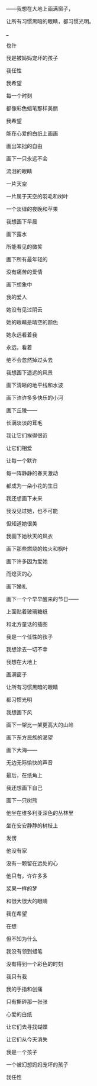 ——我想在大地上画满窗子，

让所有习惯黑暗的眼睛，都习惯光明。

[_](#)

也许

我是被妈妈宠坏的孩子

我任性

我希望

每一个时刻

都像彩色蜡笔那样美丽

我希望

能在心爱的白纸上画画

画出笨拙的自由

画下一只永远不会

流泪的眼睛

一片天空

一片属于天空的羽毛和树叶

一个淡绿的夜晚和苹果

我想画下早晨

画下露水

所能看见的微笑

画下所有最年轻的

没有痛苦的爱情

画下想象中

我的爱人

她没有见过阴云

她的眼睛是晴空的颜色

她永远看着我

永远，看着

绝不会忽然掉过头去

我想画下遥远的风景

画下清晰的地平线和水波

画下许许多多快乐的小河

画下丘陵——

长满淡淡的茸毛

我让它们挨得很近

让它们相爱

让每一个默许

每一阵静静的春天激动

都成为一朵小花的生日

我还想画下未来

我没见过她，也不可能

但知道她很美

我画下她秋天的风衣

画下那些燃烧的烛火和枫叶

画下许多因为爱她

而熄灭的心

画下婚礼

画下一个个早早醒来的节日——

上面贴着玻璃糖纸

和北方童话的插图

我是一个任性的孩子

我想涂去一切不幸

我想在大地上

画满窗子

让所有习惯黑暗的眼睛

都习惯光明

我想画下风

画下一架比一架更高大的山岭

画下东方民族的渴望

画下大海——

无边无际愉快的声音

最后，在纸角上

我还想画下自己

画下一只树熊

他坐在维多利亚深色的丛林里

坐在安安静静的树枝上

发愣

他没有家

没有一颗留在远处的心

他只有，许许多多

浆果一样的梦

和很大很大的眼睛

我在希望

在想

但不知为什么

我没有领到蜡笔

没有得到一个彩色的时刻

我只有我

我的手指和创痛

只有撕碎那一张张

心爱的白纸

让它们去寻找蝴蝶

让它们从今天消失

我是一个孩子

一个被幻想妈妈宠坏的孩子

我任性
